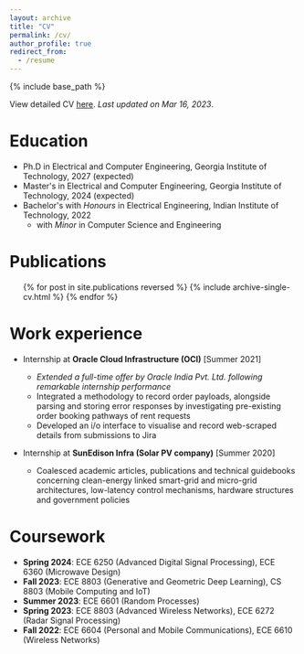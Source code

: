 ```yaml
---
layout: archive
title: "CV"
permalink: /cv/
author_profile: true
redirect_from:
  - /resume
---
```


{% include base_path %}

View detailed CV [here](/files/CV_AadeshMadnaik_20240316.pdf). *Last updated on Mar 16, 2023*.

Education
======
* Ph.D in Electrical and Computer Engineering, Georgia Institute of Technology, 2027 (expected)
* Master's in Electrical and Computer Engineering, Georgia Institute of Technology, 2024 (expected)
* Bachelor's with *Honours* in Electrical Engineering, Indian Institute of Technology, 2022
  * with *Minor* in Computer Science and Engineering

Publications
======
  <ul>{% for post in site.publications reversed %}
    {% include archive-single-cv.html %}
  {% endfor %}</ul>

Work experience
======
* Internship at **Oracle Cloud Infrastructure (OCI)** [Summer 2021]
  * *Extended a full-time offer by Oracle India Pvt. Ltd. following remarkable internship performance*
  * Integrated a methodology to record order payloads, alongside parsing and storing error responses by investigating pre-existing order booking pathways of rent requests 
  * Developed an i/o interface to visualise and record web-scraped details from submissions to Jira

* Internship at **SunEdison Infra (Solar PV company)** [Summer 2020]
  * Coalesced academic articles, publications and technical guidebooks concerning clean-energy linked smart-grid and micro-grid architectures, low-latency control mechanisms, hardware structures and government policies

Coursework
======
* **Spring 2024**: ECE 6250 (Advanced Digital Signal Processing), ECE 6360 (Microwave Design)
* **Fall 2023**: ECE 8803 (Generative and Geometric Deep Learning), CS 8803 (Mobile Computing and IoT)
* **Summer 2023**: ECE 6601 (Random Processes)
* **Spring 2023**: ECE 8803 (Advanced Wireless Networks), ECE 6272 (Radar Signal Processing)
* **Fall 2022**: ECE 6604 (Personal and Mobile Communications), ECE 6610 (Wireless Networks)